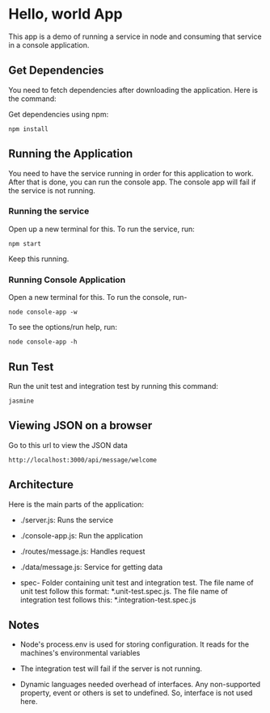 # Hello, world App

This app is a demo of running a service in node and consuming that service in a console application.

## Get Dependencies
You need to fetch dependencies after downloading the application. Here is the command:

Get dependencies using npm:
```
npm install
```


## Running the Application
You need to have the service running in order for this application to work. After that is done, you can run the console app. The console app will fail if the service is not running.



### Running the service
Open up a new terminal for this. To run the service, run:

```
npm start
```
Keep this running.

### Running Console Application
Open a new terminal for this. To run the console, run-

```
node console-app -w
```

To see the options/run help, run:
```
node console-app -h
```


## Run Test
Run the unit test and integration test by running this command:
```
jasmine
```


## Viewing JSON on a browser
Go to this url to view the JSON data

```
http://localhost:3000/api/message/welcome
```

## Architecture
Here is the main parts of the application:
- ./server.js: Runs the service

- ./console-app.js: Run the application

- ./routes/message.js: Handles request

- ./data/message.js: Service for getting data

- spec- Folder containing unit test and integration test. The file name of unit test follow this format: *.unit-test.spec.js. The file name of integration test follows this: *.integration-test.spec.js


## Notes
- Node's process.env is used for storing configuration. It reads for the machines's environmental variables

- The integration test will fail if the server is not running.

- Dynamic languages needed overhead of interfaces. Any non-supported property, event or others is set to undefined. So, interface is not used here.
